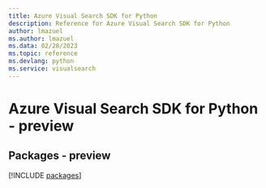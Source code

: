 ```yaml
---
title: Azure Visual Search SDK for Python
description: Reference for Azure Visual Search SDK for Python
author: lmazuel
ms.author: lmazuel
ms.data: 02/28/2023
ms.topic: reference
ms.devlang: python
ms.service: visualsearch
---
```

# Azure Visual Search SDK for Python - preview
## Packages - preview
[!INCLUDE [packages](visual-search-index.md)]